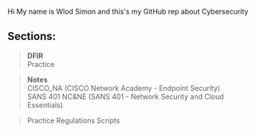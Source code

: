 Hi 
My name is Wlod Simon and this's my GitHub rep about Cybersecurity

## Sections:

> **DFIR</br>**
Practice

> **Notes</br>**
CISCO_NA (CISCO Network Academy - Endpoint Security)\
SANS 401 NC&NE (SANS 401 - Network Security and Cloud Essentials)

> Practice
> Regulations
>  Scripts 
